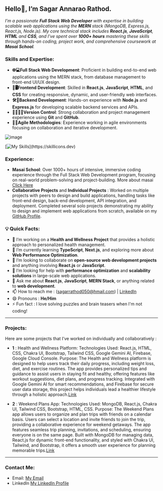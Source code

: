 ## Hello👋, I’m Sagar Annarao Rathod.
_I’m a passionate **Full Stack Web Developer**  with expertise in building scalable web applications using the **MERN** stack (MongoDB, Express.js, React.js, Node.js). My core technical stack includes **React.js**, **JavaScript**, **HTML** and **CSS**, and I’ve spent over **1000+ hours** mastering these skills through hands-on coding, project work, and comprehensive coursework at **Masai School**._

### Skills and Expertise:

- **🌐💻Full Stack Web Development**: Proficient in building end-to-end web applications using the MERN stack, from database management to front-end UI/UX design.
- **🎨🖥️Frontend Development**: Skilled in **React.js**, **JavaScript**, **HTML**, and **CSS** for creating responsive, dynamic, and user-friendly web interfaces.
- **🛠️🔗Backend Development**: Hands-on experience with **Node.js** and **Express.js** for developing scalable backend services and APIs.
- **🧑‍🤝‍🧑📂Version Control**: Strong collaboration and project management experience using **Git** and **GitHub**.
- **🚀🔄Agile Methodologies**: Experience working in agile environments focusing on collaboration and iterative development.

 ![image](https://github.com/user-attachments/assets/316c8370-887b-4060-a0e0-b1259da755b7)

 [![My Skills](https://skillicons.dev/icons?i=react,js,html,css,bootstrap,nodejs,express,MongoDB,figma,firebase,gcp,git,github,powershell,redux,ts,vite,vscode,)](https://skillicons.dev)

### Experience:

- **Masai School**: Over 1000+ hours of intensive, immersive coding experience through the Full Stack Web Development program, focusing on real-world problem-solving and project-building. More about masai [Click Here](https://www.masaischool.com/)
- **Collaborative Projects** and **Individual Projects** : Worked on multiple projects with peers to design and build applications, handling tasks like front-end design, back-end development, API integration, and deployment. Completed several solo projects demonstrating my ability to design and implement web applications from scratch, available on my [GitHub Profile](https://github.com/sagarrathod7568).

### 💡 Quick Facts:

- 🔭 I’m working on a **Health and Wellness Project** that provides a holistic approach to personalized health management.
- 🌱 I’m currently learning **TypeScript**, **Next.js**, and exploring more about **Web Performance Optimization**.
- 👯 I’m looking to collaborate on **open-source web development projects** and anything involving **React.js** or **JavaScript**.
- 🤔 I’m looking for help with **performance optimization** and **scalability solutions** in large-scale web applications.
- 💬 Ask me about **React.js**, **JavaScript**, **MERN Stack**, or anything related to **web development**.
- 📫 How to reach me : (sagarrathod050@hmail.com) | [LinkedIn](https://www.linkedin.com/in/sagar-rathod-7679071b1/)
- 😄 Pronouns : **He/Him**
- ⚡ Fun fact : I love solving puzzles and brain teasers when I'm not coding!

---

### Projects:

Here are some projects that I’ve worked on individually and collaboratively :

- **1** : Health and Wellness Platform:
Technologies Used: React.js, HTML, CSS, Chakra UI, Bootstrap, Tailwind CSS, Google Gemini AI, Firebase, Google Cloud Console.
Purpose: The Health and Wellness platform is designed to help users track their daily progress, including weight loss, diet, and exercise routines. The app provides personalized tips and guidance to assist users in staying fit and healthy, offering features like workout suggestions, diet plans, and progress tracking. Integrated with Google Gemini AI for smart recommendations, and Firebase for secure user data storage, this project helps individuals lead a healthier lifestyle through a holistic approach.[Link](https://pixel-pole-vault-040.vercel.app/)

- **2** : Weekend Plans App:
Technologies Used: MongoDB, React.js, Chakra UI, Tailwind CSS, Bootstrap, HTML, CSS.
Purpose: The Weekend Plans app allows users to organize and plan trips with friends on a calendar basis. Users can select a location and invite friends to join the trip, providing a collaborative experience for weekend getaways. The app features seamless trip planning, invitations, and scheduling, ensuring everyone is on the same page. Built with MongoDB for managing data, React.js for dynamic front-end functionality, and styled with Chakra UI, Tailwind, and Bootstrap, it offers a smooth user experience for planning memorable trips.[Link](https://weekend-planning.netlify.app/)

---

### Contact Me:

- Email: [My Email](sagarrathod050@gmail.com)
- LinkedIn [My LinkedIn Profile](https://www.linkedin.com/in/sagar-rathod-7679071b1/)

